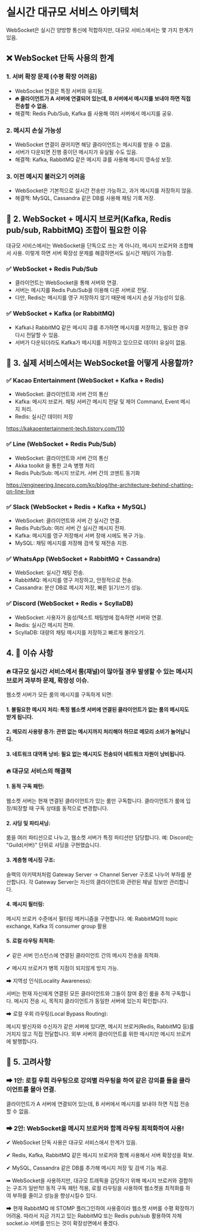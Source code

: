 #  실시간 대규모 서비스 아키텍처
WebSocket은 실시간 양방향 통신에 적합하지만, 대규모 서비스에서는 몇 가지 한계가 있음.

## ❌ WebSocket 단독 사용의 한계

### 1. 서버 확장 문제 (수평 확장 어려움)

- WebSocket 연결은 특정 서버와 유지됨.
- __🔥 클라이언트가 A 서버에 연결되어 있는데, B 서버에서 메시지를 보내야 하면 직접 전송할 수 없음.__
- 해결책: Redis Pub/Sub, Kafka 를 사용해 여러 서버에서 메시지를 공유.

### 2. 메시지 손실 가능성

- WebSocket 연결이 끊어지면 해당 클라이언트는 메시지를 받을 수 없음.
- 서버가 다운되면 진행 중이던 메시지가 유실될 수도 있음.
- 해결책: Kafka, RabbitMQ 같은 메시지 큐를 사용해 메시지 영속성 보장.

### 3. 이전 메시지 불러오기 어려움

- WebSocket은 기본적으로 실시간 전송만 가능하고, 과거 메시지를 저장하지 않음.
- 해결책: MySQL, Cassandra 같은 DB를 사용해 채팅 기록 저장.

## 📌 2. WebSocket + 메시지 브로커(Kafka, Redis pub/sub, RabbitMQ) 조합이 필요한 이유

대규모 서비스에서는 WebSocket을 단독으로 쓰는 게 아니라, 메시지 브로커와 조합해서 사용.
이렇게 하면 서버 확장성 문제를 해결하면서도 실시간 채팅이 가능함.

### ✅ WebSocket + Redis Pub/Sub
- 클라이언트는 WebSocket을 통해 서버와 연결.
- 서버는 메시지를 Redis Pub/Sub을 이용해 다른 서버로 전달.
- 다만, Redis는 메시지를 영구 저장하지 않기 때문에 메시지 손실 가능성이 있음.

### ✅ WebSocket + Kafka (or RabbitMQ)
- Kafka나 RabbitMQ 같은 메시지 큐를 추가하면 메시지를 저장하고, 필요한 경우 다시 전달할 수 있음.
- 서버가 다운되더라도 Kafka가 메시지를 저장하고 있으므로 데이터 유실이 없음.

## 📌 3. 실제 서비스에서는 WebSocket을 어떻게 사용할까?

### ✅ Kacao Entertainment (WebSocket + Kafka + Redis)
- WebSocket: 클라이언트와 서버 간의 통신
- Kafka: 메시지 브로커. 채팅 서버간 메시지 전달 및 제어 Command, Event 메시지 처리.
- Redis: 실시간 데이터 저장

https://kakaoentertainment-tech.tistory.com/110

### ✅ Line (WebSocket + Redis Pub/Sub)
- WebSocket: 클라이언트와 서버 간의 통신
- Akka toolkit 을 통한 고속 병행 처리
- Redis Pub/Sub: 메시지 브로커. 서버 간의 코멘트 동기화

https://engineering.linecorp.com/ko/blog/the-architecture-behind-chatting-on-line-live

### ✅ Slack (WebSocket + Redis + Kafka + MySQL)
- WebSocket: 클라이언트와 서버 간 실시간 연결.
- Redis Pub/Sub: 여러 서버 간 실시간 메시지 전파.
- Kafka: 메시지를 영구 저장해서 서버 장애 시에도 복구 가능.
- MySQL: 채팅 메시지를 저장해 검색 및 재전송 지원.

### ✅ WhatsApp (WebSocket + RabbitMQ + Cassandra)
- WebSocket: 실시간 채팅 전송.
- RabbitMQ: 메시지를 영구 저장하고, 안정적으로 전송.
- Cassandra: 분산 DB로 메시지 저장, 빠른 읽기/쓰기 성능.

### ✅ Discord (WebSocket + Redis + ScyllaDB)
- WebSocket: 사용자가 음성/텍스트 채팅방에 접속하면 서버와 연결.
- Redis: 실시간 메시지 전파.
- ScyllaDB: 대량의 채팅 메시지를 저장하고 빠르게 불러오기.

## 4. 🚀 이슈 사항

### 🔥 대규모 실시간 서비스에서 룸(채널)이 많아질 경우 발생할 수 있는 메시지 브로커 과부하 문제, 확장성 이슈.

웹소켓 서버가 모든 룸의 메시지를 구독하게 되면:

#### 1. 불필요한 메시지 처리: 특정 웹소켓 서버에 연결된 클라이언트가 없는 룸의 메시지도 받게 됩니다.
#### 2. 메모리 사용량 증가: 관련 없는 메시지까지 처리해야 하므로 메모리 소비가 늘어납니다.
#### 3. 네트워크 대역폭 낭비: 필요 없는 메시지도 전송되어 네트워크 자원이 낭비됩니다.

### 🔥 대규모 서비스의 해결책

#### 1. 동적 구독 패턴:

웹소켓 서버는 현재 연결된 클라이언트가 있는 룸만 구독합니다.
클라이언트가 룸에 입장/퇴장할 때 구독 상태를 동적으로 변경합니다.


#### 2. 샤딩 및 파티셔닝:

룸을 여러 파티션으로 나누고, 웹소켓 서버가 특정 파티션만 담당합니다.
예: Discord는 "Guild(서버)" 단위로 샤딩을 구현했습니다.


#### 3. 계층형 메시징 구조:

슬랙의 아키텍처처럼 Gateway Server → Channel Server 구조로 나누어 부하를 분산합니다.
각 Gateway Server는 자신의 클라이언트와 관련된 채널 정보만 관리합니다.


#### 4. 메시지 필터링:

메시지 브로커 수준에서 필터링 메커니즘을 구현합니다.
예: RabbitMQ의 topic exchange, Kafka 의 consumer group 활용


#### 5. 로컬 라우팅 최적화:

✔ 같은 서버 인스턴스에 연결된 클라이언트 간의 메시지 전송을 최적화.

✔ 메시지 브로커가 병목 지점이 되지않게 방지 가능.

➡ 지역성 인식(Locality Awareness):

서버는 현재 자신에게 연결된 모든 클라이언트와 그들이 참여 중인 룸을 추적 구독합니다.
메시지 전송 시, 목적지 클라이언트가 동일한 서버에 있는지 확인합니다.


➡ 로컬 우회 라우팅(Local Bypass Routing):

메시지 발신자와 수신자가 같은 서버에 있다면, 메시지 브로커(Redis, RabbitMQ 등)를 거치지 않고 직접 전달합니다.
외부 서버의 클라이언트를 위한 메시지만 메시지 브로커에 발행합니다.


## 📌 5. 고려사항

### ➡ 1안: 로컬 우회 라우팅으로 강의별 라우팅을 하여 같은 강의를 들을 클라이언트를 몰아 연결.

클라이언트가 A 서버에 연결되어 있는데, B 서버에서 메시지를 보내야 하면 직접 전송할 수 없음.



### ➡ 2안: WebSocket을 메시지 브로커와 함께 라우팅 최적화하여 사용!
✔ WebSocket 단독 사용은 대규모 서비스에서 한계가 있음.

✔ Redis, Kafka, RabbitMQ 같은 메시지 브로커와 함께 사용해서 서버 확장성을 확보.

✔ MySQL, Cassandra 같은 DB를 추가해 메시지 저장 및 검색 기능 제공.

➡ WebSocket을 사용하지만, 대규모 트래픽을 감당하기 위해 메시지 브로커와 결합하는 구조가 일반적! 
동적 구독 패턴 적용, 로컬 라우팅을 사용하여 웹소켓을 최적화를 하여 부하를 줄이고 성능을 향상시킬수 있다.

➡ 현재 RabbitMQ 에 STOMP 플러그인하여 사용중이라 웹소켓 서버를 수평 확장하기 어려움.
따라서 지금 가지고 있는 RabbitMQ 또는 Redis pub/sub 활용하여 자체 socket.io 서버를 만드는 것이 확장성면에서 좋겠다.